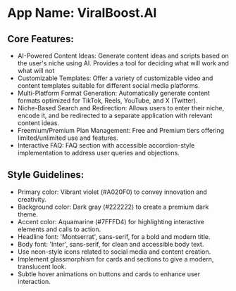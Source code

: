 # **App Name**: ViralBoost.AI

## Core Features:

- AI-Powered Content Ideas: Generate content ideas and scripts based on the user's niche using AI. Provides a tool for deciding what will work and what will not
- Customizable Templates: Offer a variety of customizable video and content templates suitable for different social media platforms.
- Multi-Platform Format Generation: Automatically generate content formats optimized for TikTok, Reels, YouTube, and X (Twitter).
- Niche-Based Search and Redirection: Allows users to enter their niche, encode it, and be redirected to a separate application with relevant content ideas.
- Freemium/Premium Plan Management: Free and Premium tiers offering limited/unlimited use and features.
- Interactive FAQ: FAQ section with accessible accordion-style implementation to address user queries and objections.

## Style Guidelines:

- Primary color: Vibrant violet (#A020F0) to convey innovation and creativity.
- Background color: Dark gray (#222222) to create a premium dark theme.
- Accent color: Aquamarine (#7FFFD4) for highlighting interactive elements and calls to action.
- Headline font: 'Montserrat', sans-serif, for a bold and modern title.
- Body font: 'Inter', sans-serif, for clean and accessible body text.
- Use neon-style icons related to social media and content creation.
- Implement glassmorphism for cards and sections to give a modern, translucent look.
- Subtle hover animations on buttons and cards to enhance user interaction.